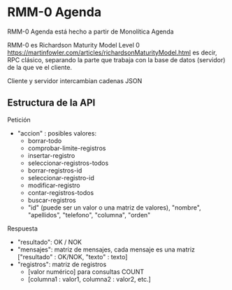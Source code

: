 ﻿# RMM-0 Agenda

RMM-0 Agenda está hecho a partir de Monolítica Agenda

RMM-0 es Richardson Maturity Model Level 0
https://martinfowler.com/articles/richardsonMaturityModel.html
es decir, RPC clásico, separando la parte que trabaja con la base de datos (servidor) de la que ve el cliente.

Cliente y servidor intercambian cadenas JSON

## Estructura de la API
Petición
* "accion" : posibles valores:
  * borrar-todo
  * comprobar-limite-registros
  * insertar-registro
  * seleccionar-registros-todos
  * borrar-registros-id
  * seleccionar-registro-id
  * modificar-registro
  * contar-registros-todos
  * buscar-registros
  * "id" (puede ser un valor o una matriz de valores), "nombre", "apellidos", "telefono", "columna", "orden"

Respuesta
* "resultado": OK / NOK
* "mensajes": matriz de mensajes, cada mensaje es una matriz ["resultado" : OK/NOK, "texto" : texto]
* "registros": matriz de registros
  * [valor numérico] para consultas COUNT
  * [columna1 : valor1, columna2 : valor2, etc.]
